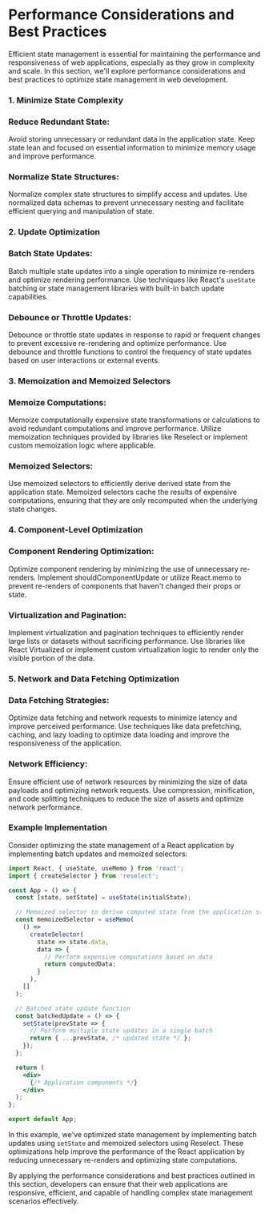 # Performance Considerations and Best Practices

Efficient state management is essential for maintaining the performance and responsiveness of web applications, especially as they grow in complexity and scale. In this section, we'll explore performance considerations and best practices to optimize state management in web development.

### 1. Minimize State Complexity

### Reduce Redundant State:

Avoid storing unnecessary or redundant data in the application state. Keep state lean and focused on essential information to minimize memory usage and improve performance.

### Normalize State Structures:

Normalize complex state structures to simplify access and updates. Use normalized data schemas to prevent unnecessary nesting and facilitate efficient querying and manipulation of state.

### 2. Update Optimization

### Batch State Updates:

Batch multiple state updates into a single operation to minimize re-renders and optimize rendering performance. Use techniques like React's `useState` batching or state management libraries with built-in batch update capabilities.

### Debounce or Throttle Updates:

Debounce or throttle state updates in response to rapid or frequent changes to prevent excessive re-rendering and optimize performance. Use debounce and throttle functions to control the frequency of state updates based on user interactions or external events.

### 3. Memoization and Memoized Selectors

### Memoize Computations:

Memoize computationally expensive state transformations or calculations to avoid redundant computations and improve performance. Utilize memoization techniques provided by libraries like Reselect or implement custom memoization logic where applicable.

### Memoized Selectors:

Use memoized selectors to efficiently derive derived state from the application state. Memoized selectors cache the results of expensive computations, ensuring that they are only recomputed when the underlying state changes.

### 4. Component-Level Optimization

### Component Rendering Optimization:

Optimize component rendering by minimizing the use of unnecessary re-renders. Implement shouldComponentUpdate or utilize React.memo to prevent re-renders of components that haven't changed their props or state.

### Virtualization and Pagination:

Implement virtualization and pagination techniques to efficiently render large lists or datasets without sacrificing performance. Use libraries like React Virtualized or implement custom virtualization logic to render only the visible portion of the data.

### 5. Network and Data Fetching Optimization

### Data Fetching Strategies:

Optimize data fetching and network requests to minimize latency and improve perceived performance. Use techniques like data prefetching, caching, and lazy loading to optimize data loading and improve the responsiveness of the application.

### Network Efficiency:

Ensure efficient use of network resources by minimizing the size of data payloads and optimizing network requests. Use compression, minification, and code splitting techniques to reduce the size of assets and optimize network performance.

### Example Implementation

Consider optimizing the state management of a React application by implementing batch updates and memoized selectors:

```jsx
import React, { useState, useMemo } from 'react';
import { createSelector } from 'reselect';

const App = () => {
  const [state, setState] = useState(initialState);

  // Memoized selector to derive computed state from the application state
  const memoizedSelector = useMemo(
    () =>
      createSelector(
        state => state.data,
        data => {
          // Perform expensive computations based on data
          return computedData;
        }
      ),
    []
  );

  // Batched state update function
  const batchedUpdate = () => {
    setState(prevState => {
      // Perform multiple state updates in a single batch
      return { ...prevState, /* updated state */ };
    });
  };

  return (
    <div>
      {/* Application components */}
    </div>
  );
};

export default App;

```

In this example, we've optimized state management by implementing batch updates using `setState` and memoized selectors using Reselect. These optimizations help improve the performance of the React application by reducing unnecessary re-renders and optimizing state computations.

By applying the performance considerations and best practices outlined in this section, developers can ensure that their web applications are responsive, efficient, and capable of handling complex state management scenarios effectively.